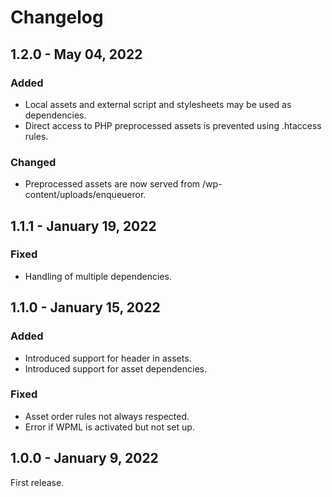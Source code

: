 # Changelog

## 1.2.0 - May 04, 2022

### Added
- Local assets and external script and stylesheets may be used as dependencies.
- Direct access to PHP preprocessed assets is prevented using .htaccess rules.

### Changed
- Preprocessed assets are now served from /wp-content/uploads/enqueueror.

## 1.1.1 - January 19, 2022

### Fixed
- Handling of multiple dependencies.

## 1.1.0 - January 15, 2022

### Added
- Introduced support for header in assets.
- Introduced support for asset dependencies.

### Fixed
- Asset order rules not always respected.
- Error if WPML is activated but not set up.

## 1.0.0 - January 9, 2022
First release.